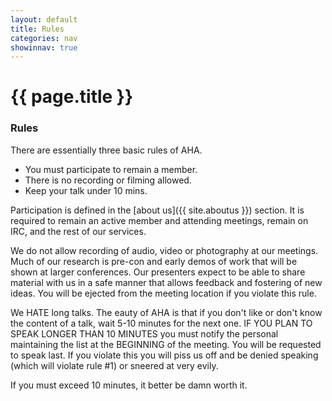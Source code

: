 ```yaml
---
layout: default
title: Rules
categories: nav
showinnav: true
---
```


# {{ page.title }}

### Rules
There are essentially three basic rules of AHA.

* You must participate to remain a member.
* There is no recording or filming allowed.
* Keep your talk under 10 mins.

Participation is defined in the [about us]({{ site.aboutus }}) section. It is required to remain an active
member and attending meetings, remain on IRC, and the rest of our services.

We do not allow recording of audio, video or photography at our meetings. Much of our research is pre-con
and early demos of work that will be shown at larger conferences. Our presenters expect to be able to share
material with us in a safe manner that allows feedback and fostering of new ideas. You will be ejected from
the meeting location if you violate this rule.

We HATE long talks. The eauty of AHA is that if you don't like or don't know the content of a talk, wait 5-10
minutes for the next one. IF YOU PLAN TO SPEAK LONGER THAN 10 MINUTES you must notify the personal maintaining
the list at the BEGINNING of the meeting. You will be requested to speak last. If you violate this you will
piss us off and be denied speaking (which will violate rule #1) or sneered at very evily.

If you must exceed 10 minutes, it better be damn worth it.
